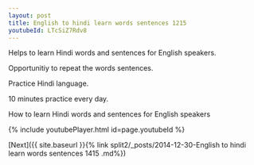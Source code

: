 ```yaml
---
layout: post
title: English to hindi learn words sentences 1215 
youtubeId: LTcSiZ7Rdv8
---
```

 
 
Helps to learn Hindi words and sentences for English speakers.

Opportunitiy to repeat the words sentences. 

Practice Hindi language. 
 
10 minutes practice every day. 
 
How to learn Hindi words and sentences for English speakers 
 
{% include youtubePlayer.html id=page.youtubeId %}
 
 
[Next]({{ site.baseurl }}{% link  split2/_posts/2014-12-30-English to hindi learn words sentences 1415 .md%})
 
